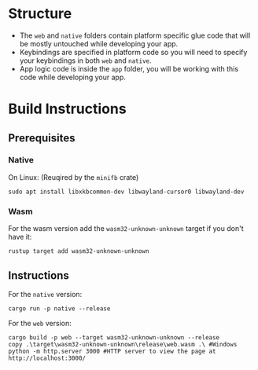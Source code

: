 # Structure
 - The `web` and `native` folders contain platform specific glue code that will be mostly untouched while developing your app.
 - Keybindings are specified in platform code so you will need to specify your keybindings in both `web` and `native`.
 - App logic code is inside the `app` folder, you will be working with this code while developing your app.


# Build Instructions

## Prerequisites
### Native
On Linux: (Reuqired by the `minifb` crate)
```console
sudo apt install libxkbcommon-dev libwayland-cursor0 libwayland-dev
```

### Wasm
For the wasm version add the `wasm32-unknown-unknown` target if you don't have it:
```console
rustup target add wasm32-unknown-unknown
```

## Instructions
For the `native` version:
```console
cargo run -p native --release
```

For the `web` version:
```console
cargo build -p web --target wasm32-unknown-unknown --release
copy .\target\wasm32-unknown-unknown\release\web.wasm .\ #Windows
python -m http.server 3000 #HTTP server to view the page at http://localhost:3000/
```
